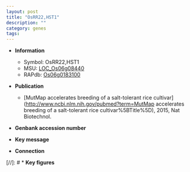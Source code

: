 ```yaml
---
layout: post
title: "OsRR22,HST1"
description: ""
category: genes
tags: 
---
```


* **Information**  
    + Symbol: OsRR22,HST1  
    + MSU: [LOC_Os06g08440](http://rice.plantbiology.msu.edu/cgi-bin/ORF_infopage.cgi?orf=LOC_Os06g08440)  
    + RAPdb: [Os06g0183100](http://rapdb.dna.affrc.go.jp/viewer/gbrowse_details/irgsp1?name=Os06g0183100)  

* **Publication**  
    + [MutMap accelerates breeding of a salt-tolerant rice cultivar](http://www.ncbi.nlm.nih.gov/pubmed?term=MutMap accelerates breeding of a salt-tolerant rice cultivar%5BTitle%5D), 2015, Nat Biotechnol.

* **Genbank accession number**  

* **Key message**  

* **Connection**  

[//]: # * **Key figures**  


